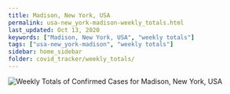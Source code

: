 ```yaml
---
title: Madison, New York, USA
permalink: usa-new_york-madison-weekly_totals.html
last_updated: Oct 13, 2020
keywords: ["Madison, New York, USA", "weekly totals"]
tags: ["usa-new_york-madison", "weekly totals"]
sidebar: home_sidebar
folder: covid_tracker/weekly_totals/
---
```


![Weekly Totals of Confirmed Cases for Madison, New York, USA](images/graphs/usa-new_york-madison-weekly_totals_graph.png)
